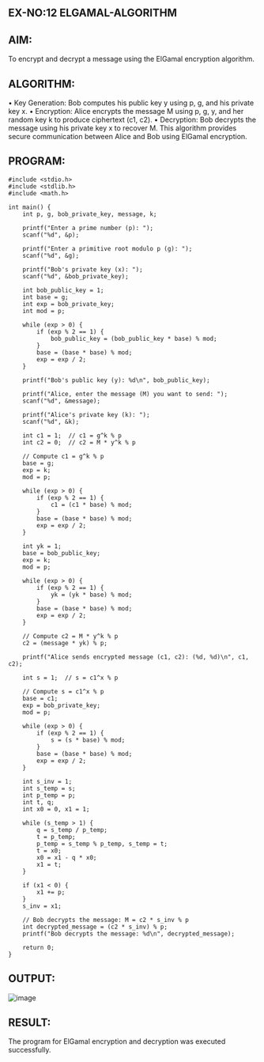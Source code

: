 ## EX-NO:12 ELGAMAL-ALGORITHM
## AIM:
To encrypt and decrypt a message using the ElGamal encryption algorithm.
## ALGORITHM:
•	Key Generation: Bob computes his public key y using p, g, and his private key x.
•	Encryption: Alice encrypts the message M using p, g, y, and her random key k to produce ciphertext (c1, c2).
•	Decryption: Bob decrypts the message using his private key x to recover M.
This algorithm provides secure communication between Alice and Bob using ElGamal encryption.
## PROGRAM:
```
#include <stdio.h>
#include <stdlib.h>
#include <math.h>

int main() {
    int p, g, bob_private_key, message, k;

    printf("Enter a prime number (p): ");
    scanf("%d", &p);
    
    printf("Enter a primitive root modulo p (g): ");
    scanf("%d", &g);

    printf("Bob's private key (x): ");
    scanf("%d", &bob_private_key);

    int bob_public_key = 1;
    int base = g;
    int exp = bob_private_key;
    int mod = p;
    
    while (exp > 0) {
        if (exp % 2 == 1) {
            bob_public_key = (bob_public_key * base) % mod;
        }
        base = (base * base) % mod;
        exp = exp / 2;
    }
    
    printf("Bob's public key (y): %d\n", bob_public_key);

    printf("Alice, enter the message (M) you want to send: ");
    scanf("%d", &message);

    printf("Alice's private key (k): ");
    scanf("%d", &k);

    int c1 = 1;  // c1 = g^k % p
    int c2 = 0;  // c2 = M * y^k % p

    // Compute c1 = g^k % p
    base = g;
    exp = k;
    mod = p;
    
    while (exp > 0) {
        if (exp % 2 == 1) {
            c1 = (c1 * base) % mod;
        }
        base = (base * base) % mod;
        exp = exp / 2;
    }

    int yk = 1;
    base = bob_public_key;
    exp = k;
    mod = p;
    
    while (exp > 0) {
        if (exp % 2 == 1) {
            yk = (yk * base) % mod;
        }
        base = (base * base) % mod;
        exp = exp / 2;
    }

    // Compute c2 = M * y^k % p
    c2 = (message * yk) % p;
    
    printf("Alice sends encrypted message (c1, c2): (%d, %d)\n", c1, c2);

    int s = 1;  // s = c1^x % p

    // Compute s = c1^x % p
    base = c1;
    exp = bob_private_key;
    mod = p;
    
    while (exp > 0) {
        if (exp % 2 == 1) {
            s = (s * base) % mod;
        }
        base = (base * base) % mod;
        exp = exp / 2;
    }

    int s_inv = 1;
    int s_temp = s;
    int p_temp = p;
    int t, q;
    int x0 = 0, x1 = 1;

    while (s_temp > 1) {
        q = s_temp / p_temp;
        t = p_temp;
        p_temp = s_temp % p_temp, s_temp = t;
        t = x0;
        x0 = x1 - q * x0;
        x1 = t;
    }

    if (x1 < 0) {
        x1 += p;
    }
    s_inv = x1;

    // Bob decrypts the message: M = c2 * s_inv % p
    int decrypted_message = (c2 * s_inv) % p;
    printf("Bob decrypts the message: %d\n", decrypted_message);
    
    return 0;
}
```

## OUTPUT:
 ![image](https://github.com/user-attachments/assets/82df41aa-bf4b-4935-9577-81666fb5eb2f)

## RESULT:
The program for ElGamal encryption and decryption was executed successfully.

